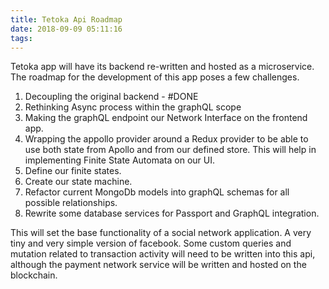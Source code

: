 ```yaml
---
title: Tetoka Api Roadmap
date: 2018-09-09 05:11:16
tags:
---
```


Tetoka app will have its backend re-written and hosted as a microservice. The roadmap for the development of this app poses a few challenges.

1. Decoupling the original backend - #DONE
2. Rethinking Async process within the graphQL scope
3. Making the graphQL endpoint our Network Interface on the frontend app.
4. Wrapping the appollo provider around a Redux provider to be able to use both state from Apollo and from our defined store. This will help in implementing Finite State Automata on our UI.
5. Define our finite states.
6. Create our state machine.
7. Refactor current MongoDb models into graphQL schemas for all possible relationships.
8. Rewrite some database services for Passport and GraphQL integration.

This will set the base functionality of a social network application. A very tiny and very simple version of facebook.
Some custom queries and mutation related to transaction activity will need to be written into this api, although the payment network service will be written and hosted on the blockchain.
